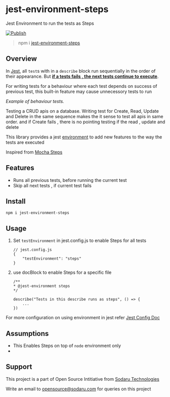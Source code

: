 # jest-environment-steps

Jest Environment to run the tests as Steps

[![Publish](https://github.com/sodaru/jest-environment-steps/actions/workflows/publish.to.npm.yml/badge.svg)](https://github.com/sodaru/jest-environment-steps/actions/workflows/publish.to.npm.yml)

> npm i [jest-environment-steps](http://www.npmjs.com/package/jest-environment-steps)

## Overview

In [Jest](https://jestjs.io/), all `test`s with in a `describe` block run sequentially in the order of their appearance.
But <u>**if a tests fails , the next tests continue to execute**</u>.

For writing tests for a behaviour where each test depends on success of previous test, this built-in feature may cause unnecessory tests to run

_Example of behaviour tests._

Testing a CRUD apis on a database. Writing test for Create, Read, Update and Delete in the same sequence makes the it sense to test all apis in same order. and if Create fails , there is no pointing testing if the read , update and delete

This library provides a jest [environment](https://jestjs.io/docs/configuration#testenvironment-string) to add new features to the way the tests are executed

Inspired from [Mocha Steps](https://github.com/rprieto/mocha-steps)

## Features

- Runs all previous tests, before running the current test
- Skip all next tests , if current test fails

## Install

```SH
npm i jest-environment-steps
```

## Usage

1. Set `testEnvironment` in jest.config.js to enable Steps for all tests

   ```JS
   // jest.config.js
   {
       "testEnvironment": "steps"
   }
   ```

2. use docBlock to enable Steps for a specific file

   ```JS
   /**
   * @jest-environment steps
   */

   describe("Tests in this describe runs as steps", () => {
       ...
   })
   ```

For more configuration on using environment in jest refer [Jest Config Doc](https://jestjs.io/docs/configuration#testenvironment-string)

## Assumptions

- This Enables Steps on top of `node` environment only
-

## Support

This project is a part of Open Source Intitiative from [Sodaru Technologies](https://sodaru.com)

Write an email to opensource@sodaru.com for queries on this project
